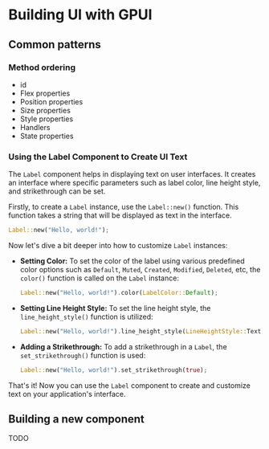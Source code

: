 # Building UI with GPUI

## Common patterns

### Method ordering

- id
- Flex properties
- Position properties
- Size properties
- Style properties
- Handlers
- State properties

### Using the Label Component to Create UI Text

The `Label` component helps in displaying text on user interfaces. It creates an interface where specific parameters such as label color, line height style, and strikethrough can be set.

Firstly, to create a `Label` instance, use the `Label::new()` function. This function takes a string that will be displayed as text in the interface.

```rust
Label::new("Hello, world!");
```

Now let's dive a bit deeper into how to customize `Label` instances:

- **Setting Color:** To set the color of the label using various predefined color options such as `Default`, `Muted`, `Created`, `Modified`, `Deleted`, etc, the `color()` function is called on the `Label` instance:

    ```rust
    Label::new("Hello, world!").color(LabelColor::Default);
    ```

- **Setting Line Height Style:** To set the line height style, the `line_height_style()` function is utilized:

    ```rust
    Label::new("Hello, world!").line_height_style(LineHeightStyle::TextLabel);
    ```

- **Adding a Strikethrough:** To add a strikethrough in a `Label`, the  `set_strikethrough()` function is used:

    ```rust
    Label::new("Hello, world!").set_strikethrough(true);
    ```

That's it! Now you can use the `Label` component to create and customize text on your application's interface.

## Building a new component

TODO
